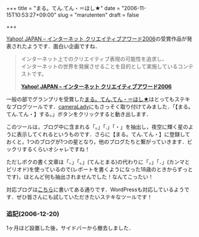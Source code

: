 +++
title = "まる。てん.てん・＝ほし★"
date = "2006-11-15T10:53:27+09:00"
slug = "marutenten"
draft = false

+++

<p><a href="http://creative-award.yahoo.co.jp/" target="_blank">Yahoo! JAPAN &#8211; インターネット クリエイティブアワード2006</a>の受賞作品が発表されたようです．面白い企画ですね．</p>
<blockquote><p>
インターネット上でのクリエイティブ表現の可能性を追求し、<br />
インターネットの世界を発展させることを目的として実施しているコンテストです。</p>
<p><a href="http://creative-award.yahoo.co.jp/" title="Yahoo! JAPAN - インターネット クリエイティブアワード2006" target="_blank"><strong>Yahoo! JAPAN &#8211; インターネット クリエイティブアワード2006</strong></a>
</p></blockquote>
<p>一般の部でグランプリを受賞した<a href="http://marutenten.jp/mttstar/maru_ten_ten_star.html" target="_blank">まる。てん.てん・＝ほし★</a>はとってもステキなブログツールです．<a href="http://june29.jp/">cameraLady</a>にもさっそく取り付けてみました．「【まる。てん.てん・】する。」ボタンをクリックすると動き出します．</p>
<p>このツールは，ブログ中に含まれる「。」「.」「・」を抽出し，夜空に輝く星のように表示してくれるというものです．さらに【まる。てん.てん・】に登録しておくと，1つのブログが1つの星となり，他のブログたちと繋がっていきます．ビックリするくらいオシャレですね！</p>
<p>ただしボクの書く文章は「、」「。」(てんとまる)の代わりに「，」「．」(カンマとピリオド)を使っているので(レポートを書くようになった18歳のときからずっとです)，ほとんど何も抽出されませんでした！なんてこったい！</p>
<p>対応ブログは<a href="http://marutenten.jp/mttstar/blog_2.html" target="_blank">こちら</a>に書いてある通りです．WordPressも対応しているようです．ぜひ皆さんにも試していただきたいステキなツールです！</p>
<h3>追記(2006-12-20)</h3>
<p>1ヶ月ほど設置した後，サイドバーから撤去しました．</p>
